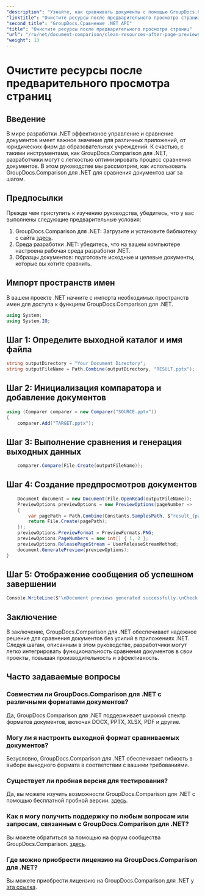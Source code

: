 ```yaml
---
"description": "Узнайте, как сравнивать документы с помощью GroupDocs.Comparison для .NET шаг за шагом. Улучшите свои приложения .NET с помощью эффективного управления документами."
"linktitle": "Очистите ресурсы после предварительного просмотра страниц"
"second_title": "GroupDocs.Сравнение .NET API"
"title": "Очистите ресурсы после предварительного просмотра страниц"
"url": "/ru/net/document-comparison/clean-resources-after-page-previews/"
"weight": 13
---
```


# Очистите ресурсы после предварительного просмотра страниц

## Введение
В мире разработки .NET эффективное управление и сравнение документов имеет важное значение для различных приложений, от юридических фирм до образовательных учреждений. К счастью, с такими инструментами, как GroupDocs.Comparison для .NET, разработчики могут с легкостью оптимизировать процесс сравнения документов. В этом руководстве мы рассмотрим, как использовать GroupDocs.Comparison для .NET для сравнения документов шаг за шагом.
## Предпосылки
Прежде чем приступить к изучению руководства, убедитесь, что у вас выполнены следующие предварительные условия:
1. GroupDocs.Comparison для .NET: Загрузите и установите библиотеку с сайта [здесь](https://releases.groupdocs.com/comparison/net/).
2. Среда разработки .NET: убедитесь, что на вашем компьютере настроена рабочая среда разработки .NET.
3. Образцы документов: подготовьте исходные и целевые документы, которые вы хотите сравнить.

## Импорт пространств имен
В вашем проекте .NET начните с импорта необходимых пространств имен для доступа к функциям GroupDocs.Comparison для .NET.

```csharp
using System;
using System.IO;
```

## Шаг 1: Определите выходной каталог и имя файла
```csharp
string outputDirectory = "Your Document Directory";
string outputFileName = Path.Combine(outputDirectory, "RESULT.pptx");
```
## Шаг 2: Инициализация компаратора и добавление документов
```csharp
using (Comparer comparer = new Comparer("SOURCE.pptx"))
{
    comparer.Add("TARGET.pptx");
```
## Шаг 3: Выполнение сравнения и генерация выходных данных
```csharp
    comparer.Compare(File.Create(outputFileName));
```
## Шаг 4: Создание предпросмотров документов
```csharp
    Document document = new Document(File.OpenRead(outputFileName));
    PreviewOptions previewOptions = new PreviewOptions(pageNumber =>
    {
        var pagePath = Path.Combine(Constants.SamplesPath, $"result_{pageNumber}.png");
        return File.Create(pagePath);
    });
    previewOptions.PreviewFormat = PreviewFormats.PNG;
    previewOptions.PageNumbers = new int[] { 1, 2 };
    previewOptions.ReleasePageStream = UserReleaseStreamMethod;
    document.GeneratePreview(previewOptions);
}
```
## Шаг 5: Отображение сообщения об успешном завершении
```csharp
Console.WriteLine($"\nDocument previews generated successfully.\nCheck output in {outputDirectory}.");
```

## Заключение
В заключение, GroupDocs.Comparison для .NET обеспечивает надежное решение для сравнения документов без усилий в приложениях .NET. Следуя шагам, описанным в этом руководстве, разработчики могут легко интегрировать функциональность сравнения документов в свои проекты, повышая производительность и эффективность.
## Часто задаваемые вопросы
### Совместим ли GroupDocs.Comparison для .NET с различными форматами документов?
Да, GroupDocs.Comparison для .NET поддерживает широкий спектр форматов документов, включая DOCX, PPTX, XLSX, PDF и другие.
### Могу ли я настроить выходной формат сравниваемых документов?
Безусловно, GroupDocs.Comparison для .NET обеспечивает гибкость в выборе выходного формата в соответствии с вашими требованиями.
### Существует ли пробная версия для тестирования?
Да, вы можете изучить возможности GroupDocs.Comparison для .NET с помощью бесплатной пробной версии. [здесь](https://releases.groupdocs.com/).
### Как я могу получить поддержку по любым вопросам или запросам, связанным с GroupDocs.Comparison для .NET?
Вы можете обратиться за помощью на форум сообщества GroupDocs.Comparison. [здесь](https://forum.groupdocs.com/c/comparison/12).
### Где можно приобрести лицензию на GroupDocs.Comparison для .NET?
Вы можете приобрести лицензию на GroupDocs.Comparison для .NET у [эта ссылка](https://purchase.groupdocs.com/buy).
